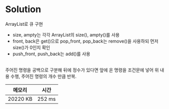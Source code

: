 # Solution

ArrayList로 큐 구현
- size, ampty는 각각 ArrayList의 size(), ampty()를 사용
- front, back은 get()으로 pop_front, pop_back는 remove()을 사용하되 먼저 size()가 0인지 확인
- push_front, push_back는 add()를 사용

</br>
주어진 명령을 공백으로 구분해 뒤에 정수가 있다면 앞에 온 명령을 조건문에 넣어 위 내용 수행, 주어진 명령의 개수 만큼 반복.

</br>

|메모리|시간|
|---|---|
|20220 KB|252 ms|
